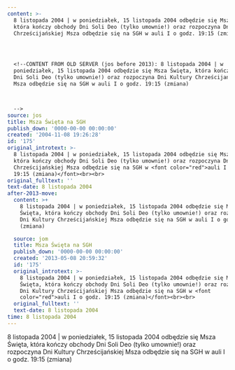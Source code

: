 ```yaml
---
content: >-
  8 listopada 2004 | w poniedziałek, 15 listopada 2004 odbędzie się Msza Święta,
  która kończy obchody Dni Soli Deo (tylko umownie!) oraz rozpoczyna Dni Kultury
  Chrześcijańskiej Msza odbędzie się na SGH w auli I o godz. 19:15 (zmiana)




  <!--CONTENT FROM OLD SERVER (jos before 2013): 8 listopada 2004 | w
  poniedziałek, 15 listopada 2004 odbędzie się Msza Święta, która kończy obchody
  Dni Soli Deo (tylko umownie!) oraz rozpoczyna Dni Kultury Chrześcijańskiej
  Msza odbędzie się na SGH w auli I o godz. 19:15 (zmiana)



  -->
source: jos
title: Msza Święta na SGH
publish_down: '0000-00-00 00:00:00'
created: '2004-11-08 19:26:28'
id: '175'
original_introtext: >-
  8 listopada 2004 | w poniedziałek, 15 listopada 2004 odbędzie się Msza Święta,
  która kończy obchody Dni Soli Deo (tylko umownie!) oraz rozpoczyna Dni Kultury
  Chrześcijańskiej Msza odbędzie się na SGH w <font color="red">auli I o godz.
  19:15 (zmiana)</font><br><br>
original_fulltext: ''
text-date: 8 listopada 2004
after-2013-move:
  content: >+
    8 listopada 2004 | w poniedziałek, 15 listopada 2004 odbędzie się Msza
    Święta, która kończy obchody Dni Soli Deo (tylko umownie!) oraz rozpoczyna
    Dni Kultury Chrześcijańskiej Msza odbędzie się na SGH w auli I o godz. 19:15
    (zmiana)

  source: jom
  title: Msza Święta na SGH
  publish_down: '0000-00-00 00:00:00'
  created: '2013-05-08 20:59:32'
  id: '175'
  original_introtext: >-
    8 listopada 2004 | w poniedziałek, 15 listopada 2004 odbędzie się Msza
    Święta, która kończy obchody Dni Soli Deo (tylko umownie!) oraz rozpoczyna
    Dni Kultury Chrześcijańskiej Msza odbędzie się na SGH w <font
    color="red">auli I o godz. 19:15 (zmiana)</font><br><br>
  original_fulltext: ''
  text-date: 8 listopada 2004
time: 8 listopada 2004
---
```

8 listopada 2004 | w poniedziałek, 15 listopada 2004 odbędzie się Msza Święta, która kończy obchody Dni Soli Deo (tylko umownie!) oraz rozpoczyna Dni Kultury Chrześcijańskiej Msza odbędzie się na SGH w auli I o godz. 19:15 (zmiana)



<!--CONTENT FROM OLD SERVER (jos before 2013): 8 listopada 2004 | w poniedziałek, 15 listopada 2004 odbędzie się Msza Święta, która kończy obchody Dni Soli Deo (tylko umownie!) oraz rozpoczyna Dni Kultury Chrześcijańskiej Msza odbędzie się na SGH w auli I o godz. 19:15 (zmiana)


-->

<!--{{json:{"created_date":"2004-11-08 19:26:28","publish_down":"0000-00-00 00:00:00","id":"175"}}}-->
